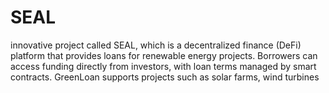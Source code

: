 # SEAL
innovative project called SEAL, which is a decentralized finance (DeFi) platform that provides loans for renewable energy projects. Borrowers can access funding directly from investors, with loan terms managed by smart contracts.   GreenLoan supports projects such as solar farms, wind turbines
